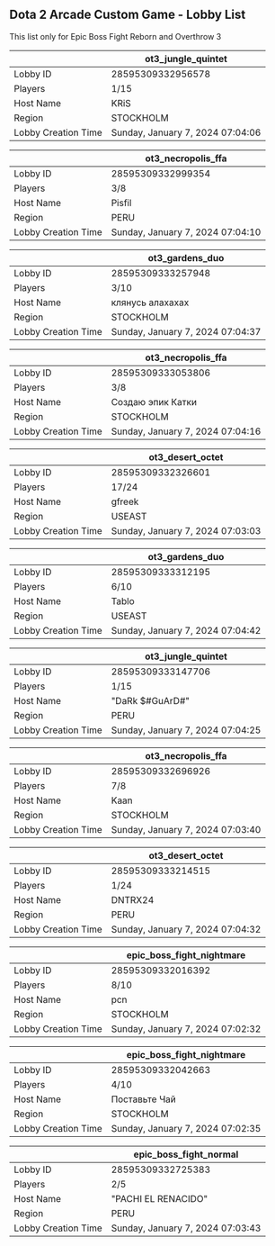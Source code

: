 ## Dota 2 Arcade Custom Game - Lobby List

This list only for Epic Boss Fight Reborn and Overthrow 3

|  | ot3_jungle_quintet |
| ------ | ------ |
| Lobby ID | 28595309332956578 |
| Players | 1/15 |
| Host Name | KRiS |
| Region | STOCKHOLM |
| Lobby Creation Time | Sunday, January 7, 2024 07:04:06 |


|  | ot3_necropolis_ffa |
| ------ | ------ |
| Lobby ID | 28595309332999354 |
| Players | 3/8 |
| Host Name | Pisfil |
| Region | PERU |
| Lobby Creation Time | Sunday, January 7, 2024 07:04:10 |


|  | ot3_gardens_duo |
| ------ | ------ |
| Lobby ID | 28595309333257948 |
| Players | 3/10 |
| Host Name | клянусь алахахах |
| Region | STOCKHOLM |
| Lobby Creation Time | Sunday, January 7, 2024 07:04:37 |


|  | ot3_necropolis_ffa |
| ------ | ------ |
| Lobby ID | 28595309333053806 |
| Players | 3/8 |
| Host Name | Создаю эпик Катки |
| Region | STOCKHOLM |
| Lobby Creation Time | Sunday, January 7, 2024 07:04:16 |


|  | ot3_desert_octet |
| ------ | ------ |
| Lobby ID | 28595309332326601 |
| Players | 17/24 |
| Host Name | gfreek |
| Region | USEAST |
| Lobby Creation Time | Sunday, January 7, 2024 07:03:03 |


|  | ot3_gardens_duo |
| ------ | ------ |
| Lobby ID | 28595309333312195 |
| Players | 6/10 |
| Host Name | Tablo |
| Region | USEAST |
| Lobby Creation Time | Sunday, January 7, 2024 07:04:42 |


|  | ot3_jungle_quintet |
| ------ | ------ |
| Lobby ID | 28595309333147706 |
| Players | 1/15 |
| Host Name | "DaRk $#GuArD#" |
| Region | PERU |
| Lobby Creation Time | Sunday, January 7, 2024 07:04:25 |


|  | ot3_necropolis_ffa |
| ------ | ------ |
| Lobby ID | 28595309332696926 |
| Players | 7/8 |
| Host Name | Kaan |
| Region | STOCKHOLM |
| Lobby Creation Time | Sunday, January 7, 2024 07:03:40 |


|  | ot3_desert_octet |
| ------ | ------ |
| Lobby ID | 28595309333214515 |
| Players | 1/24 |
| Host Name | DNTRX24 |
| Region | PERU |
| Lobby Creation Time | Sunday, January 7, 2024 07:04:32 |


|  | epic_boss_fight_nightmare |
| ------ | ------ |
| Lobby ID | 28595309332016392 |
| Players | 8/10 |
| Host Name | pcn |
| Region | STOCKHOLM |
| Lobby Creation Time | Sunday, January 7, 2024 07:02:32 |


|  | epic_boss_fight_nightmare |
| ------ | ------ |
| Lobby ID | 28595309332042663 |
| Players | 4/10 |
| Host Name | Поставьте Чай |
| Region | STOCKHOLM |
| Lobby Creation Time | Sunday, January 7, 2024 07:02:35 |


|  | epic_boss_fight_normal |
| ------ | ------ |
| Lobby ID | 28595309332725383 |
| Players | 2/5 |
| Host Name | "PACHI EL RENACIDO" |
| Region | PERU |
| Lobby Creation Time | Sunday, January 7, 2024 07:03:43 |



